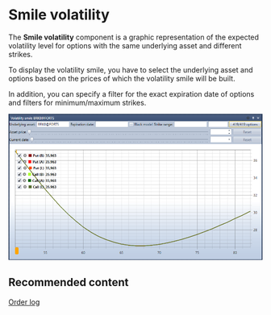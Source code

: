 # Smile volatility

The **Smile volatility** component is a graphic representation of the expected volatility level for options with the same underlying asset and different strikes.

To display the volatility smile, you have to select the underlying asset and options based on the prices of which the volatility smile will be built.

In addition, you can specify a filter for the exact expiration date of options and filters for minimum\/maximum strikes.

![Terminal smile of volatility 00](../images/Terminal_smile_of_volatility_00.png)

## Recommended content

[Order log](Terminal_orderlog.md)
